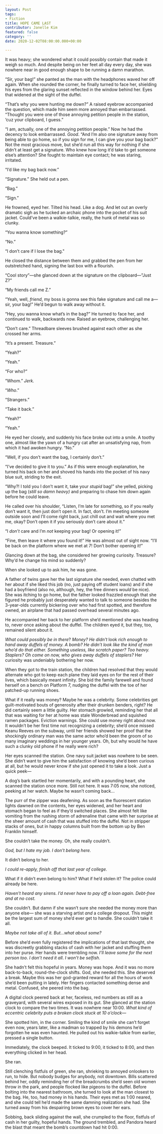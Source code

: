 ```yaml
---
layout: Post
tags:
- Fiction
title: HOPE CAME LAST
contributor: Janelle Kim
featured: false
category: ''
date: 2020-12-02T08:00:00.000+00:00

---
```

It was heavy; she wondered what it could possibly contain that made it weigh so much. And despite being on her feet all day every day, she was nowhere near in good enough shape to be running a damn marathon.

“Sir, your bag!” she panted as the man with the headphones waved her off again. When she rounded the corner, he finally turned to face her, shielding his eyes from the glaring sunset reflected in the window behind her. Eyes that widened at the sight of the duffel.

“That’s why you were hunting me down?” A raised eyebrow accompanied the question, which made him seem more annoyed than embarrassed. “Thought you were one of those annoying petition people in the station, ‘cuz your clipboard, I guess.”

“I am, actually, one of the annoying petition people.” Now he had the decency to look embarrassed. _Good_. “And I’m also one signature away from being able to go home, so if you sign for me, I can give you your bag back?” Not the most gracious move, but she’d run all this way for nothing if she didn’t at least get a signature. Who knew how long it’d take to get someone else’s attention? She fought to maintain eye contact; he was staring, irritated.

“I’d like my bag back now.”

“Signature.” She held out a pen.

“Bag.”

“Sign.”

He frowned, eyed her. Tilted his head. Like a dog. And let out an overly dramatic sigh as he tucked an archaic phone into the pocket of his suit jacket. Could’ve been a walkie-talkie, really, the hunk of metal was so clunky.

“You wanna know something?”

“No.”

“I don’t care if I lose the bag."

He closed the distance between them and grabbed the pen from her outstretched hand, signing the last box with a flourish.

“Cool story”—she glanced down at the signature on the clipboard—"Just Z?”

“My friends call me Z.”

“Yeah, well, _friend_, my boss is gonna see this fake signature and call me a—sir, your bag!” He’d begun to walk away without it.

“Hey, you wanna know what’s in the bag?” He turned to face her, and continued to walk, backwards now. Raised an eyebrow, challenging her.

“Don’t care.” Threadbare sleeves brushed against each other as she crossed her arms.

“It’s a present. Treasure.”

“Yeah?”

“Yeah.”

“For who?”

“Whom.” _Jerk._

“_Who_.”

“Strangers.”

“Take it back.”

“Yeah?”

“Yeah.”

He eyed her closely, and suddenly his face broke out into a smile. A toothy one, almost like the yawn of a hungry cat after an unsatisfying nap, from which it had awoken hungry. “No.”

“Well, if you don’t want the bag, I certainly don’t.”

“I’ve decided to give it to you.” As if this were enough explanation, he turned his back on her and shoved his hands into the pocket of his navy blue suit, striding to the exit.

“Why?! I told you I don’t want it, take your _stupid_ bag!” she yelled, picking up the bag (_still so damn heavy)_ and preparing to chase him down again before he could leave.

He called over his shoulder, “Listen, I’m late for something, so if you really don’t want it, then just don’t open it. In fact, don’t. I’m meeting someone outside soon and I’ll come right back, just chill out and wait where you met me, okay? Don’t open it if you seriously don’t care about it.”

“I _don’t_ care and I’m _not_ keeping your bag! Or opening it!”

“Fine, then leave it where you found it!” He was almost out of sight now. “I’ll be back on the platform where we met at 7! Don’t bother opening it!”

Glancing down at the bag, she considered her growing curiosity. Treasure? Why’d he change his mind so suddenly?

When she looked up to ask him, he was gone.

A father of twins gave her the last signature she needed, even chatted with her about if she liked this job (no, just paying off student loans) and if she had a boyfriend (also no, although, hey, the free dinners _would_ be nice). She was itching to go home, but the father looked frazzled enough that she figured he probably just desperately wanted to talk to someone besides the 3-year-olds currently bickering over who had first spotted, and therefore owned, an airplane that had passed overhead several minutes ago.

He accompanied her back to her platform she’d mentioned she was heading to, never once asking about the duffel. The children eyed it, but they, too, remained silent about it.

_What could possibly be in there_? _Money? He didn’t_ look _rich enough to hand away duffels of money. A bomb? He didn’t look like the kind of man who’d do that either. Something useless, like scratch paper? Too heavy. Staplers? Oh come on now, who gives away duffels of staplers?_ Her curiosity was undeniably bothering her now.

When they got to the train station, the children had resolved that they would alternate who got to keep each plane they laid eyes on for the rest of their lives, which basically meant infinity. She bid the family farewell and found herself on a bench on Platform 7, nudging the duffel with the toe of her patched-up running shoes.

What if it really was money? Maybe he was a celebrity. Some celebrities get guilt-motivated bouts of generosity after their drunken benders, right? He did certainly seem a little guilty. Her stomach growled, reminding her that all that was waiting for her at home was stale Wonderbread and squished ramen packages. Eviction warnings. She could use money right about now. It wouldn’t be her first time not recognizing a celebrity; she’d once missed Keanu Reeves on the subway, until her friends showed her proof that the shockingly ordinary man was the same actor who’d been the groom of so many imaginary weddings in her younger years. Oh, but why would he have such a clunky old phone if he really were rich?

Her eyes scanned the station. One navy suit jacket was nowhere to be seen. She didn’t want to give him the satisfaction of knowing she’d been curious at all, but he would never know if she just opened it to take a look. Just a quick peek—

A dog’s bark startled her momentarily, and with a pounding heart, she scanned the station once more. Still not here. It was 7:05 now, she noticed, peeking at her watch. Maybe he wasn’t coming back...

The purr of the zipper was deafening. As soon as the fluorescent station lights dawned on the contents, her eyes widened, and her heart and stomach began to feel as if they’d switched places. She almost felt like vomiting from the rushing storm of adrenaline that came with her surprise at the sheer amount of cash that was stuffed into the duffel. Not in stripper stacks of ones, but in happy columns built from the bottom up by Ben Franklin himself.

She couldn’t take the money. Oh, she really couldn’t.

_God, but I hate my job. I don’t belong here._

It didn’t belong to her.

_I could re-apply, finish off that last year of college._

What if it didn’t even belong to him? What if he’d stolen it? The police could already be here.

_Haven’t heard any sirens. I’d never have to pay off a loan again. Debt-free and at no cost._

She couldn’t. But damn if she wasn’t sure she needed the money more than anyone else— she was a starving artist _and_ a college dropout. This might be the largest sum of money she’d ever get to handle. She couldn’t take it all.

_Maybe not take all of it. But...what about some?_

Before she’d even fully registered the implications of that last thought, she was discreetly grabbing stacks of cash with her jacket and stuffing them into her purse. Her hands were trembling now. _I’ll leave some for the next person too. I don’t need it all_. _I won’t be selfish._

She hadn’t felt this hopeful in years. Money was hope. And it was no more back-to-back, round-the-clock shifts. God, she needed this. She deserved a break. Maybe this was her god-granted reward for all the hours of work she’d been putting in lately. Her fingers contacted something dense and metal. Confused, she peered into the bag.

A digital clock peered back at her, faceless, red numbers as still as a graveyard, with several wires exposed in its gut. She glanced at the station clock to compare the two times. It was nowhere near 10:00. _What kind of eccentric celebrity puts a broken clock stuck at 10 o’clock—_

She spotted him, in the corner. Smiling the kind of smile she can’t forget even now, years later, like a madman so trapped by his demons he’d forgotten he was even haunted. He pulled out his walkie-talkie from earlier, pressed a single button.

Immediately, the clock beeped. It ticked to 9:00, it ticked to 8:00, and then everything clicked in her head.

She ran.

Still clenching fistfuls of green, she ran, shrieking to annoyed onlookers to run, to hide. But nobody budges for anybody, not downtown. Bills scattered behind her, oddly reminding her of the breadcrumbs she’d seen old women throw in the park, and people flocked like pigeons to the duffel. Before bolting into the nearest bathroom, she turned to look at the man closest to the bag. He, too, had money in his hands. Their eyes met as 1:00 neared, and she could tell he’d made the same damning realization she had. She turned away from his despairing brown eyes to cover her ears.

Sobbing, back sliding against the wall, she crumpled to the floor, fistfuls of cash in her guilty, hopeful hands. The ground trembled, and Pandora heard the blast that meant the bomb’s countdown had hit 0:00.